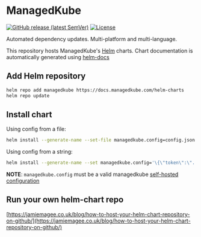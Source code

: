 # ManagedKube

[![GitHub release (latest SemVer)](https://img.shields.io/github/v/release/managedkube/helm-charts?style=for-the-badge)](https://github.com/managedkube/helm-charts/releases/latest)
[![License](https://img.shields.io/github/license/managedkube/helm-charts?style=for-the-badge)](https://opensource.org/licenses/AGPL-3.0)

Automated dependency updates. Multi-platform and multi-language.

This repository hosts ManagedKube's [Helm](https://helm.sh) charts. Chart documentation is automatically generated using [helm-docs](https://github.com/norwoodj/helm-docs)

## Add Helm repository

```bash
helm repo add managedkube https://docs.managedkube.com/helm-charts
helm repo update
```

## Install chart

Using config from a file:

```bash
helm install --generate-name --set-file managedkube.config=config.json managedkube/generic-application
```

Using config from a string:

```bash
helm install --generate-name --set managedkube.config='\{\"token\":\"...\"\}' managedkube/generic-application
```

**NOTE**: `managedkube.config` must be a valid managedkube [self-hosted configuration](https://docs.managedkube.com/self-hosted-configuration/)

## Run your own helm-chart repo

[https://jamiemagee.co.uk/blog/how-to-host-your-helm-chart-repository-on-github/](https://jamiemagee.co.uk/blog/how-to-host-your-helm-chart-repository-on-github/)
